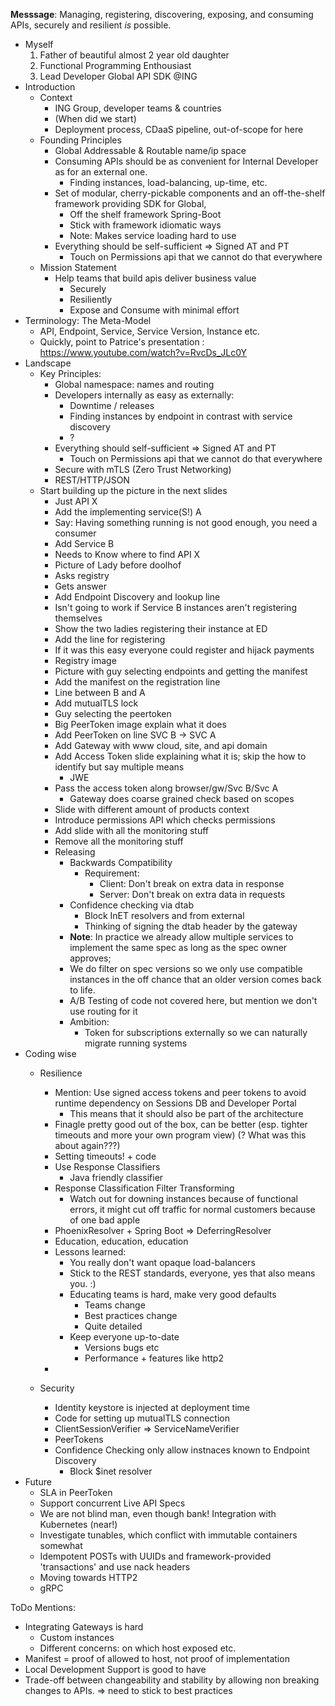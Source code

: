 **Messsage**: Managing, registering, discovering, exposing, and consuming APIs, securely and resilient *is* possible.

* Myself
    1.   Father of beautiful almost 2 year old daughter
    1.   Functional Programming Enthousiast
    1.   Lead Developer Global API SDK @ING
* Introduction
    *   Context
        *   ING Group, developer teams & countries
        *   (When did we start) 
        *   Deployment process, CDaaS pipeline, out-of-scope for here
    *   Founding Principles
        *   Global Addressable & Routable name/ip space
        *   Consuming APIs should be as convenient for Internal Developer as for an external one.
            * Finding instances, load-balancing, up-time, etc.
        *   Set of modular, cherry-pickable components and an off-the-shelf framework providing SDK for Global, 
            *   Off the shelf framework Spring-Boot
            *   Stick with framework idiomatic ways
            *   Note: Makes service loading hard to use
        *   Everything should be self-sufficient => Signed AT and PT
            *   Touch on Permissions api that we cannot do that everywhere
    *   Mission Statement
        *   Help teams that build apis deliver business value
            *   Securely
            *   Resiliently
            *   Expose and Consume with minimal effort
*   Terminology: The Meta-Model
    *   API, Endpoint, Service, Service Version, Instance etc.
    *   Quickly, point to Patrice's presentation : https://www.youtube.com/watch?v=RvcDs_JLc0Y
*   Landscape
    *   Key Principles:
        *   Global namespace: names and routing
        *   Developers internally as easy as externally:
            *   Downtime / releases
            *   Finding instances by endpoint in contrast with service discovery
            *   ?
        *   Everything should self-sufficient => Signed AT and PT
            *   Touch on Permissions api that we cannot do that everywhere
        *   Secure with mTLS (Zero Trust Networking)
        *   REST/HTTP/JSON
    *   Start building up the picture in the next slides
        * Just API X
        * Add the implementing service(S!) A
        * Say: Having something running is not good enough, you need a consumer
        * Add Service B
        * Needs to Know where to find API X
        * Picture of Lady before doolhof
        * Asks registry 
        * Gets answer
        * Add Endpoint Discovery and lookup line
        * Isn't going to work if Service B instances aren't registering themselves
        * Show the two ladies registering their instance at ED
        * Add the line for registering
        * If it was this easy everyone could register and hijack payments
        * Registry image
        * Picture with guy selecting endpoints and getting the manifest
        * Add the manifest on the registration line
        * Line between B and A
        * Add mutualTLS lock
        * Guy selecting the peertoken
        * Big PeerToken image explain what it does
        * Add PeerToken on line SVC B -> SVC A
        * Add Gateway with www cloud, site, and api domain
        * Add Access Token slide explaining what it is; skip the how to identify but say multiple means
            * JWE
        * Pass the access token along browser/gw/Svc B/Svc A
            * Gateway does coarse grained check based on scopes
        * Slide with different amount of products context
        * Introduce permissions API which checks permissions
        * Add slide with all the monitoring stuff
        * Remove all the monitoring stuff
        *   Releasing
            *   Backwards Compatibility       
                *   Requirement:
                    *   Client: Don't break on extra data in response
                    *   Server: Don't break on extra data in requests
            *   Confidence checking via dtab
                *   Block InET resolvers and from external
                *   Thinking of signing the dtab header by the gateway
            *   **Note**: In practice we already allow multiple services to implement the same spec as long as the spec owner approves;
            *   We do filter on spec versions so we only use compatible instances in the off chance that an older version comes back to life.
            *   A/B Testing of code not covered here, but mention we don't use routing for it
            *   Ambition:
                *   Token for subscriptions externally so we can naturally migrate running systems
*   Coding wise
    *   Resilience
        *   Mention: Use signed access tokens and peer tokens to avoid runtime dependency on Sessions DB and Developer Portal
            * This means that it should also be part of the architecture
        *   Finagle pretty good out of the box, can be better (esp. tighter timeouts and more your own program view) (? What was this about again???)
        *   Setting timeouts! + code
        *   Use Response Classifiers
            *   Java friendly classifier
        *   Response Classification Filter Transforming
            * Watch out for downing instances because of functional errors, it might cut off traffic for normal customers because of one bad apple
        *   PhoenixResolver + Spring Boot => DeferringResolver
        *   Education, education, education
        *   Lessons learned: 
            *   You really don't want opaque load-balancers
            *   Stick to the REST standards, everyone, yes that also means you. :)
            *   Educating teams is hard, make very good defaults
                *   Teams change
                *   Best practices change
                *   Quite detailed
            *   Keep everyone up-to-date 
                *   Versions bugs etc
                *   Performance + features like http2
        *   

    *   Security

        *   Identity keystore is injected at deployment time
        *   Code for setting up mutualTLS connection
        *   ClientSessionVerifier => ServiceNameVerifier
        *   PeerTokens
        *   Confidence Checking only allow instnaces known to Endpoint Discovery
            *   Block $inet resolver
*   Future
    *   SLA in PeerToken
    *   Support concurrent Live API Specs
    *   We are not blind man, even though bank! Integration with Kubernetes (near!)
    *   Investigate tunables, which conflict with immutable containers somewhat
    *   Idempotent POSTs with UUIDs and framework-provided 'transactions' and use nack headers
    *   Moving towards HTTP2   
    *   gRPC
    
    
ToDo Mentions:

* Integrating Gateways is hard
    * Custom instances
    * Different concerns: on which host exposed etc.
* Manifest = proof of allowed to host, not proof of implementation    
* Local Development Support is good to have
* Trade-off between changeability and stability by allowing non breaking changes to APIs. => need to stick to best practices